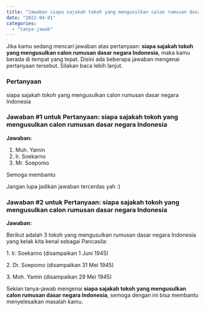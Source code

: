 ```yaml
---
title: "Jawaban siapa sajakah tokoh yang mengusulkan calon rumusan dasar negara Indonesia​"
date: "2022-04-01"
categories: 
  - "tanya-jawab"
---
```


Jika kamu sedang mencari jawaban atas pertanyaan: **siapa sajakah tokoh yang mengusulkan calon rumusan dasar negara Indonesia​**, maka kamu berada di tempat yang tepat. Disini ada beberapa jawaban mengenai pertanyaan tersebut. Silakan baca lebih lanjut.

### Pertanyaan

siapa sajakah tokoh yang mengusulkan calon rumusan dasar negara Indonesia​

### Jawaban #1 untuk Pertanyaan: siapa sajakah tokoh yang mengusulkan calon rumusan dasar negara Indonesia​

**Jawaban:**

1. Muh. Yamin
2. Ir. Soekarno
3. Mr. Soepomo

Semoga membantu

Jangan lupa jadikan jawaban tercerdas yah :)

### Jawaban #2 untuk Pertanyaan: siapa sajakah tokoh yang mengusulkan calon rumusan dasar negara Indonesia​

**Jawaban:**

Berikut adalah 3 tokoh yang mengusulkan rumusan dasar negara Indonesia yang kelak kita kenal sebagai Pancasila:

1\. Ir. Soekarno (disampaikan 1 Juni 1945)

2\. Dr. Soepomo (disampaikan 31 Mei 1945)

3\. Moh. Yamin (disampaikan 29 Mei 1945)

Sekian tanya-jawab mengenai **siapa sajakah tokoh yang mengusulkan calon rumusan dasar negara Indonesia​**, semoga dengan ini bisa membantu menyelesaikan masalah kamu.
